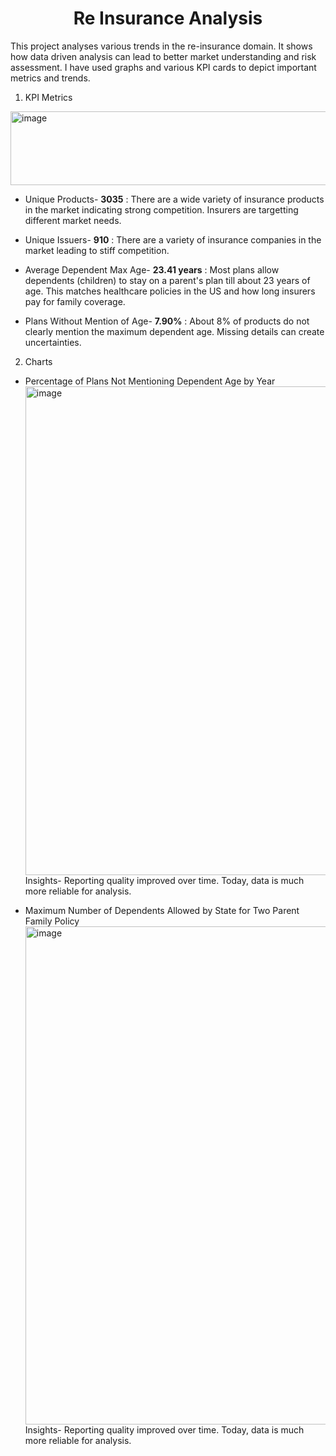 <h1 align="center">Re Insurance Analysis</h1>

This project analyses various trends in the re-insurance domain. It shows how data driven analysis can lead to better market understanding and risk assessment. I have used graphs and various KPI cards to depict important metrics and trends.

1. KPI Metrics
<img width="1031" height="118" alt="image" src="https://github.com/user-attachments/assets/3fcdb8be-561e-4f77-97fb-e1829eacb6a6" />

* Unique Products- **3035** :
There are a wide variety of insurance products in the market indicating strong competition. Insurers are targetting different market needs.

* Unique Issuers- **910** :
There are a variety of insurance companies in the market leading to stiff competition.

* Average Dependent Max Age- **23.41 years** :
Most plans allow dependents (children) to stay on a parent's plan till about 23 years of age. This matches healthcare policies in the US and how long insurers pay for family coverage.

* Plans Without Mention of Age- **7.90%** :
About 8% of products do not clearly mention the maximum dependent age. Missing details can create uncertainties.


2. Charts

* Percentage of Plans Not Mentioning Dependent Age by Year
  <img width="1738" height="782" alt="image" src="https://github.com/user-attachments/assets/2a70ae81-dcb6-4e62-9f49-1a1650a7a299" />
  Insights- Reporting quality improved over time. Today, data is much more reliable for analysis.



* Maximum Number of Dependents Allowed by State for Two Parent Family Policy
  <img width="1655" height="797" alt="image" src="https://github.com/user-attachments/assets/2d0d80d4-a4ca-4953-84ad-a417196a6510" />
  Insights- Reporting quality improved over time. Today, data is much more reliable for analysis.
